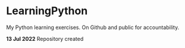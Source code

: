 # LearningPython
My Python learning exercises. On Github and public for accountability.

**13 Jul 2022**
Repository created
